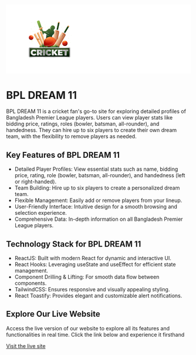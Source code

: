 <p align="center">
  <img src="./public/images/banner.png"/>
</p>

# BPL DREAM 11

BPL DREAM 11 is a cricket fan's go-to site for exploring detailed profiles of Bangladesh Premier League players. Users can view player stats like bidding price, ratings, roles (bowler, batsman, all-rounder), and handedness. They can hire up to six players to create their own dream team, with the flexibility to remove players as needed.

## Key Features of BPL DREAM 11

- Detailed Player Profiles: View essential stats such as name, bidding price, rating, role (bowler, batsman, all-rounder), and handedness (left or right-handed).
- Team Building: Hire up to six players to create a personalized dream team.
- Flexible Management: Easily add or remove players from your lineup.
- User-Friendly Interface: Intuitive design for a smooth browsing and selection experience.
- Comprehensive Data: In-depth information on all Bangladesh Premier League players.


## Technology Stack for BPL DREAM 11

- ReactJS: Built with modern React for dynamic and interactive UI.
- React Hooks: Leveraging useState and useEffect for efficient state management.
- Component Drilling & Lifting: For smooth data flow between components.
- TailwindCSS: Ensures responsive and visually appealing styling.
- React Toastify: Provides elegant and customizable alert notifications.

## Explore Our Live Website

Access the live version of our website to explore all its features and functionalities in real time. Click the link below and experience it firsthand

[Visit the live site](https://bpl-dream-11-da.netlify.app/)